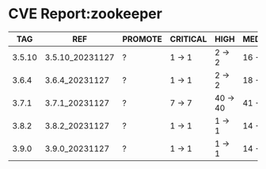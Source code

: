 # CVE Report:zookeeper
|  TAG   |       REF       | PROMOTE | CRITICAL |   HIGH   |  MEDIUM  |   LOW    | UNKNOWN |
|--------|-----------------|---------|----------|----------|----------|----------|---------|
| 3.5.10 | 3.5.10_20231127 | ?       | 1 -> 1   | 2 -> 2   | 16 -> 15 | 43 -> 40 | 0 -> 0  |
| 3.6.4  | 3.6.4_20231127  | ?       | 1 -> 1   | 2 -> 2   | 18 -> 17 | 42 -> 39 | 0 -> 0  |
| 3.7.1  | 3.7.1_20231127  | ?       | 7 -> 7   | 40 -> 40 | 41 -> 41 | 92 -> 92 | 1 -> 1  |
| 3.8.2  | 3.8.2_20231127  | ?       | 1 -> 1   | 1 -> 1   | 14 -> 13 | 41 -> 38 | 0 -> 0  |
| 3.9.0  | 3.9.0_20231127  | ?       | 1 -> 1   | 1 -> 1   | 14 -> 13 | 41 -> 38 | 0 -> 0  |
